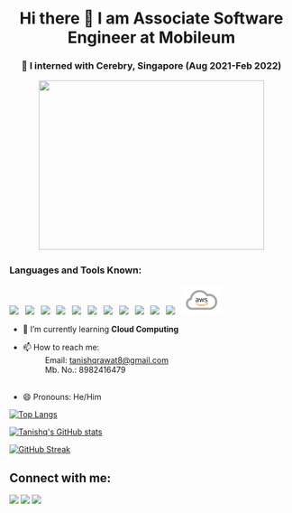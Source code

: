 <h1 align="center">Hi there 👋 I am Associate Software Engineer at Mobileum</h1>
<h3 align="center">🔭 I interned with Cerebry, Singapore (Aug 2021-Feb 2022)</h3>
<p align="Center"> <img src="https://st3.depositphotos.com/3382541/13326/v/600/depositphotos_133260890-stock-illustration-programmer-sitting-on-big-laptop.jpg" width="400px" height="300px" /> </p>

<h3 align="left">Languages and Tools Known:</h3>
<p> <img src="https://user-images.githubusercontent.com/82946769/147456479-5876d343-ebac-4f16-a2ed-3a51c3b68631.png" width="50px" />&nbsp;&nbsp;
    <img src="https://user-images.githubusercontent.com/82946769/147456744-a76ef3a0-5461-4c89-bbf1-5ac6dcfbe564.png" width="50px"/>&nbsp;&nbsp;
    <img src="https://user-images.githubusercontent.com/82946769/147456934-844950c1-0b12-426e-a0d2-ca34b0993fe6.png" width="70px"/>&nbsp;&nbsp;
    <img src="https://upload.wikimedia.org/wikipedia/commons/thumb/c/c3/Python-logo-notext.svg/1200px-Python-logo-notext.svg.png" width="60px"/>&nbsp;&nbsp;
    <img src="https://user-images.githubusercontent.com/82946769/147457384-aa87113c-8f66-48a8-819f-e94516ee472f.png" width="100px"/>&nbsp;&nbsp;
    <img src="https://user-images.githubusercontent.com/82946769/147457014-d4b64055-59c7-447c-aebd-e136f13e8fd0.png" width="50px"/>&nbsp;&nbsp;
    <img src="https://user-images.githubusercontent.com/82946769/147457074-7650e731-5a6a-4473-9569-174ff060c98c.png" width="60px"/>&nbsp;&nbsp;
    <img src="https://user-images.githubusercontent.com/82946769/147457279-ae0a0cd8-d7ef-4617-8a83-172e553c09da.png" width="50px"/>&nbsp;&nbsp;
    <img src="https://user-images.githubusercontent.com/82946769/147457875-344e6c4a-ff71-4e87-92fe-8a11e9f55bd5.png" width="80px"/>&nbsp;&nbsp;
    <img src="https://user-images.githubusercontent.com/82946769/147458205-78d18e54-293a-46eb-93e5-06ed3cc7efa1.png" width="80px"/>&nbsp;&nbsp;
    <img src="https://user-images.githubusercontent.com/82946769/147460120-0d713aa5-4acf-419b-ae1e-4ed45e888643.png" width="70px"/>&nbsp;&nbsp;
    <img src="https://github.com/tanishq-17102001/tanishq-17102001/blob/main/aws.png" width="70px"/>&nbsp;&nbsp;
</p>

- 🌱 I’m currently learning **Cloud Computing**

- 📫 How to reach me: 
        <br />&nbsp;&nbsp;&nbsp;&nbsp;&nbsp;&nbsp;&nbsp;&nbsp;&nbsp;&nbsp;Email: tanishqrawat8@gmail.com 
        <br />&nbsp;&nbsp;&nbsp;&nbsp;&nbsp;&nbsp;&nbsp;&nbsp;&nbsp;&nbsp;Mb. No.: 8982416479<br /><br />

- 😄 Pronouns: He/Him



[![Top Langs](https://github-readme-stats.vercel.app/api/top-langs/?username=tanishq-17102001)](https://github.com/tanishq-17102001/github-readme-stats)


[![Tanishq's GitHub stats](https://github-readme-stats.vercel.app/api?username=tanishq-17102001&count_private=true)](https://github.com/tanishq-17102001/github-readme-stats)


[![GitHub Streak](https://github-readme-streak-stats.herokuapp.com/?user=tanishq-17102001)](https://github.com/tanishq-17102001/github-readme-streak-stats)

## Connect with me:
<p align="left">
<a href = "https://www.instagram.com/tanishqrawat/"><img src="https://img.icons8.com/fluent/48/000000/instagram-new.png"></a>
</a>
<a href = "https://www.linkedin.com/in/tanishqrawat1710h/"><img src="https://github.com/tanishq-17102001/tanishq-17102001/blob/main/icons8-linkedin-circled-48.png"></a>
</a>
<a href = "https://tanishqrawat1710h.medium.com/"><img src="https://github.com/tanishq-17102001/tanishq-17102001/blob/main/icons8-medium-64%20(1).png"></a>
</p>

